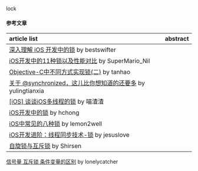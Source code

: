 lock
#### 参考文章
article list | abstract
:-- | :--:
[深入理解 iOS 开发中的锁](https://bestswifter.com/ios-lock/) by bestswifter |
[iOS开发中的11种锁以及性能对比](https://www.jianshu.com/p/b1edc6b0937a) by SuperMario_Nil |
[Objective-C中不同方式实现锁(二)](http://www.tanhao.me/pieces/643.html/) by tanhao |
[关于 @synchronized，这儿比你想知道的还要多](http://yulingtianxia.com/blog/2015/11/01/More-than-you-want-to-know-about-synchronized/) by yulingtianxia |
[[iOS] 谈谈iOS多线程的锁](https://juejin.im/post/5a0a92996fb9a0451f307479#heading-16) by 喵渣渣 |
[iOS开发中的锁](http://hchong.net/2018/03/21/iOS%E5%BC%80%E5%8F%91%E4%B8%AD%E7%9A%84%E9%94%81/) by hchong |
[iOS中常见的八种锁](http://lemon2well.top/2018/10/31/iOS%E4%B8%AD%E5%B8%B8%E8%A7%81%E7%9A%84%E5%85%AB%E7%A7%8D%E9%94%81/) by lemon2well |
[iOS开发进阶：线程同步技术-锁](https://jesuslove.github.io/2018/09/26/iOS%E5%BC%80%E5%8F%91%E8%BF%9B%E9%98%B6%EF%BC%9A%E7%BA%BF%E7%A8%8B%E5%90%8C%E6%AD%A5%E6%8A%80%E6%9C%AF-%E9%94%81/) by jesuslove |
[自旋锁与互斥锁](http://roux.top/2017/12/02/%E8%87%AA%E6%97%8B%E9%94%81/) by Shirsen |
[信号量 互斥锁 条件变量的区别](https://www.cnblogs.com/lonelycatcher/archive/2011/12/20/2294161.html) by lonelycatcher